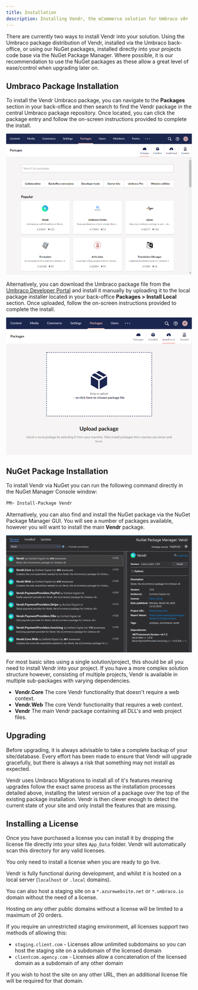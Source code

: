 ```yaml
---
title: Installation
description: Installing Vendr, the eCommerce solution for Umbraco v8+
---
```


There are currently two ways to install Vendr into your solution. Using the Umbraco package distribution of Vendr, installed via the Umbraco back-office, or using our NuGet packages, installed directly into your projects code base via the NuGet Package Manager. Where possible, it is our recommendation to use the NuGet packages as these allow a great level of ease/control when upgrading later on.

## Umbraco Package Installation

To install the Vendr Umbraco package, you can navigate to the **Packages** section in your back-office and then search to find the Vendr package in the central Umbraco package repository. Once located, you can click the package entry and follow the on-screen instructions provided to complete the install.

![Installing Vendr via Local Umbraco Package](/media/screenshots/umbraco_packages_install.png)

Alternatively, you can download the Umbraco package file from the [Umbraco Developer Portal](https://our.umbraco.com/packages/website-utilities/vendr/) and install it manually by uploading it to the local package installer located in your back-office **Packages > Install Local** section. Once uploaded, follow the on-screen instructions provided to complete the install.

![Installing Vendr via Local Umbraco Package](/media/screenshots/umbraco_local_package_install.png)

## NuGet Package Installation

To install Vendr via NuGet you can run the following command directly in the NuGet Manager Console window:

```bash
PM> Install-Package Vendr
```

Alternatively, you can also find and install the NuGet package via the NuGet Package Manager GUI. You will see a number of packages available, however you will want to install the main **Vendr** package.

![Installing Vendr via the NuGet Package Manager GUI](/media/screenshots/nuget_package_manager_gui.png)

For most basic sites using a single solution/project, this should be all you need to install Vendr into your project. If you have a more complex solution structure however, consisting of multiple projects, Vendr is available in multiple sub-packages with varying dependencies.

* **Vendr.Core** The core Vendr functionality that doesn't require a web context.
* **Vendr.Web** The core Vendr functionality that requires a web context.
* **Vendr** The main Vendr package containing all DLL's and web project files.

## Upgrading

<message-box type="warn" heading="Before you upgrade">

Before upgrading, it is always advisable to take a complete backup of your site/database. Every effort has been made to ensure that Vendr will upgrade gracefully, but there is always a risk that something may not install as expected.

</message-box>

Vendr uses Umbraco Migrations to install all of it's features meaning upgrades follow the exact same process as the installation processes detailed above, installing the latest version of a package over the top of the existing package installation. Vendr is then clever enough to detect the current state of your site and only install the features that are missing.

## Installing a License 

Once you have purchased a license you can install it by dropping the license file directly into your sites `App_Data` folder. Vendr will automatically scan this directory for any valid licenses.

<message-box type="info" heading="When do i need a license?">

You only need to install a license when you are ready to go live. 

Vendr is fully functional during development, and whilst it is hosted on a local server (`localhost` or `.local` domains).

You can also host a staging site on a `*.azurewebsite.net` or `*.umbraco.io` domain without the need of a license. 

Hosting on any other public domains without a license will be limited to a maximum of 20 orders.

If you require an unrestricted staging environment, all licenses support two methods of allowing this:  

* `staging.client.com` - Licenses allow unlimited subdomains so you can host the staging site on a subdomain of the licensed domain  
* `clientcom.agency.com` - Licenses allow a concatenation of the licensed domain as a subdomain of any other domain  

If you wish to host the site on any other URL, then an additional license file will be required for that domain.  

</message-box>
